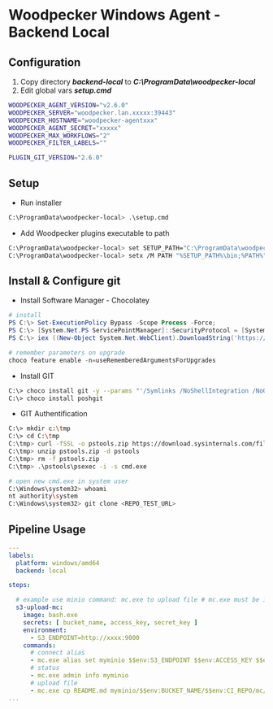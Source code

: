 # Woodpecker Windows Agent - Backend Local

## Configuration

1. Copy directory _**backend-local**_ to _**C:\ProgramData\woodpecker-local**_
2. Edit global vars _**setup.cmd**_

```bash
WOODPECKER_AGENT_VERSION="v2.6.0"
WOODPECKER_SERVER="woodpecker.lan.xxxxx:39443"
WOODPECKER_HOSTNAME="woodpecker-agentxxx"
WOODPECKER_AGENT_SECRET="xxxxx"
WOODPECKER_MAX_WORKFLOWS="2"
WOODPECKER_FILTER_LABELS=""

PLUGIN_GIT_VERSION="2.6.0"
```

## Setup

- Run installer

```bash
C:\ProgramData\woodpecker-local> .\setup.cmd
```

- Add Woodpecker plugins executable to path

```bash
C:\ProgramData\woodpecker-local> set SETUP_PATH="C:\ProgramData\woodpecker-local"
C:\ProgramData\woodpecker-local> setx /M PATH "%SETUP_PATH%\bin;%PATH%"
```

## Install & Configure git

- Install Software Manager - Chocolatey

```powershell
# install
PS C:\> Set-ExecutionPolicy Bypass -Scope Process -Force;
PS C:\> [System.Net.PS ServicePointManager]::SecurityProtocol = [System.Net.ServicePointManager]::SecurityProtocol -bor 3072;
PS C:\> iex ((New-Object System.Net.WebClient).DownloadString('https://chocolatey.org/install.ps1'))

# remember parameters on upgrade
choco feature enable -n=useRememberedArgumentsForUpgrades
```

- Install GIT

```bash
C:\> choco install git -y --params "'/Symlinks /NoShellIntegration /NoGuiHereIntegration /NoShellHereIntegration'"
C:\> choco install poshgit
```

- GIT Authentification

```bash
C:\> mkdir c:\tmp
C:\> cd C:\tmp
C:\tmp> curl -fSSL -o pstools.zip https://download.sysinternals.com/files/PSTools.zip
C:\tmp> unzip pstools.zip -d pstools
C:\tmp> rm -f pstools.zip
C:\tmp> .\pstools\psexec -i -s cmd.exe

# open new cmd.exe in system user
C:\Windows\system32> whoami
nt authority\system
C:\Windows\system32> git clone <REPO_TEST_URL>
```

## Pipeline Usage

```yaml
---
labels:
  platform: windows/amd64
  backend: local

steps:

  # example use minio command: mc.exe to upload file # mc.exe must be in $PATH
  s3-upload-mc:
    image: bash.exe
    secrets: [ bucket_name, access_key, secret_key ]
    environment:
      - S3_ENDPOINT=http://xxxx:9000
    commands:
      # connect alias
      - mc.exe alias set myminio $$env:S3_ENDPOINT $$env:ACCESS_KEY $$env:SECRET_KEY
      # status
      - mc.exe admin info myminio
      # upload file
      - mc.exe cp README.md myminio/$$env:BUCKET_NAME/$$env:CI_REPO/mc/README
...
```
